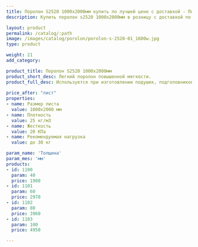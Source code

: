 ```yaml
---
title: Поролон S2520 1000х2000мм купить по лучшей цене с доставкой - Поролоныч
description: Купить поролон s2520 1000х2000мм в розницу с доставкой по Москве в интернет-магазине Поролоныча.

layout: product
permalink: /catalog/:path
image: /images/catalog/porolon/porolon-s-2520-01_1600w.jpg
type: product

weight: 21
add_category: 

product_title: Поролон S2520 1000х2000мм
product_short_desc: Легкий поролон повышенной мягкости.
product_full_desc: Используется при изготовлении подушек, подголовников, спинок. Хорошая восстанавливаемость и долговечность в эксплуатации. С эффектом проваливания.
        
price_after: "лист"
properties:
- name: Размер листа
  value: 1000х2000 мм
- name: Плотность
  value: 25 кг/м3
- name: Жесткость
  value: 20 КПа
- name: Рекомендуемая нагрузка
  value: до 30 кг

param_name: 'Толщина'
param_mes: 'мм'
products:
- id: 1100
  param: 40
  price: 1980
- id: 1101
  param: 60
  price: 2970
- id: 1102
  param: 80
  price: 3960
- id: 1103
  param: 100
  price: 4950

---
```

